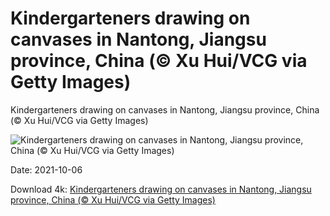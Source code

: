 # Kindergarteners drawing on canvases in Nantong, Jiangsu province, China (© Xu Hui/VCG via Getty Images)

Kindergarteners drawing on canvases in Nantong, Jiangsu province, China (© Xu Hui/VCG via Getty Images)

![Kindergarteners drawing on canvases in Nantong, Jiangsu province, China (© Xu Hui/VCG via Getty Images)](https://bing.com/th?id=OHR.Kindergarteners_EN-US1789862407_UHD.jpg&w=1024&h=576)

Date: 2021-10-06

Download 4k: [Kindergarteners drawing on canvases in Nantong, Jiangsu province, China (© Xu Hui/VCG via Getty Images)](https://bing.com/th?id=OHR.Kindergarteners_EN-US1789862407_UHD.jpg)

